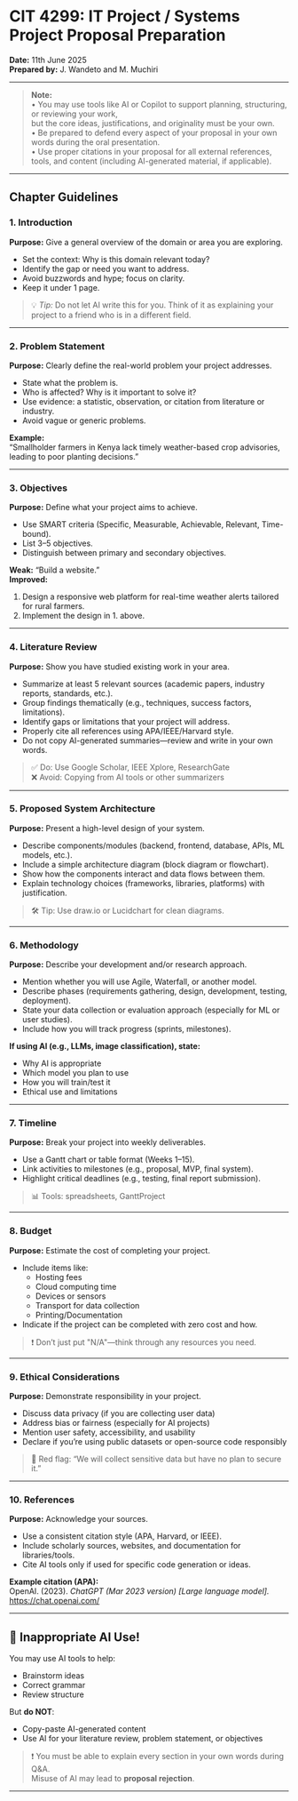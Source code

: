 # CIT 4299: IT Project / Systems Project Proposal Preparation

**Date:** 11th June 2025  
**Prepared by:** J. Wandeto and M. Muchiri  

---

> **Note:**  
> • You may use tools like AI or Copilot to support planning, structuring, or reviewing your work,  
> but the core ideas, justifications, and originality must be your own.  
> • Be prepared to defend every aspect of your proposal in your own words during the oral presentation.  
> • Use proper citations in your proposal for all external references, tools, and content (including AI-generated material, if applicable).  

---

## Chapter Guidelines

### 1. Introduction

**Purpose:** Give a general overview of the domain or area you are exploring.

- Set the context: Why is this domain relevant today?
- Identify the gap or need you want to address.
- Avoid buzzwords and hype; focus on clarity.
- Keep it under 1 page.

> 💡 *Tip:* Do not let AI write this for you. Think of it as explaining your project to a friend who is in a different field.

---

### 2. Problem Statement

**Purpose:** Clearly define the real-world problem your project addresses.

- State what the problem is.
- Who is affected? Why is it important to solve it?
- Use evidence: a statistic, observation, or citation from literature or industry.
- Avoid vague or generic problems.

**Example:**  
“Smallholder farmers in Kenya lack timely weather-based crop advisories, leading to poor planting decisions.”

---

### 3. Objectives

**Purpose:** Define what your project aims to achieve.

- Use SMART criteria (Specific, Measurable, Achievable, Relevant, Time-bound).
- List 3–5 objectives.
- Distinguish between primary and secondary objectives.

**Weak:** “Build a website.”  
**Improved:**  
1. Design a responsive web platform for real-time weather alerts tailored for rural farmers.  
2. Implement the design in 1. above.

---

### 4. Literature Review

**Purpose:** Show you have studied existing work in your area.

- Summarize at least 5 relevant sources (academic papers, industry reports, standards, etc.).
- Group findings thematically (e.g., techniques, success factors, limitations).
- Identify gaps or limitations that your project will address.
- Properly cite all references using APA/IEEE/Harvard style.
- Do not copy AI-generated summaries—review and write in your own words.

> ✅ Do: Use Google Scholar, IEEE Xplore, ResearchGate  
> ❌ Avoid: Copying from AI tools or other summarizers

---

### 5. Proposed System Architecture

**Purpose:** Present a high-level design of your system.

- Describe components/modules (backend, frontend, database, APIs, ML models, etc.).
- Include a simple architecture diagram (block diagram or flowchart).
- Show how the components interact and data flows between them.
- Explain technology choices (frameworks, libraries, platforms) with justification.

> 🛠️ Tip: Use draw.io or Lucidchart for clean diagrams.

---

### 6. Methodology

**Purpose:** Describe your development and/or research approach.

- Mention whether you will use Agile, Waterfall, or another model.
- Describe phases (requirements gathering, design, development, testing, deployment).
- State your data collection or evaluation approach (especially for ML or user studies).
- Include how you will track progress (sprints, milestones).

**If using AI (e.g., LLMs, image classification), state:**
- Why AI is appropriate
- Which model you plan to use
- How you will train/test it
- Ethical use and limitations

---

### 7. Timeline

**Purpose:** Break your project into weekly deliverables.

- Use a Gantt chart or table format (Weeks 1–15).
- Link activities to milestones (e.g., proposal, MVP, final system).
- Highlight critical deadlines (e.g., testing, final report submission).

> 📊 Tools: spreadsheets, GanttProject

---

### 8. Budget

**Purpose:** Estimate the cost of completing your project.

- Include items like:
  - Hosting fees
  - Cloud computing time
  - Devices or sensors
  - Transport for data collection
  - Printing/Documentation
- Indicate if the project can be completed with zero cost and how.

> ❗ Don’t just put "N/A"—think through any resources you need.

---

### 9. Ethical Considerations

**Purpose:** Demonstrate responsibility in your project.

- Discuss data privacy (if you are collecting user data)
- Address bias or fairness (especially for AI projects)
- Mention user safety, accessibility, and usability
- Declare if you’re using public datasets or open-source code responsibly

> 🚨 Red flag: “We will collect sensitive data but have no plan to secure it.”

---

### 10. References

**Purpose:** Acknowledge your sources.

- Use a consistent citation style (APA, Harvard, or IEEE).
- Include scholarly sources, websites, and documentation for libraries/tools.
- Cite AI tools only if used for specific code generation or ideas.

**Example citation (APA):**  
OpenAI. (2023). *ChatGPT (Mar 2023 version) [Large language model].* https://chat.openai.com/

---

## 🚫 Inappropriate AI Use!

You may use AI tools to help:
- Brainstorm ideas
- Correct grammar
- Review structure

But **do NOT**:
- Copy-paste AI-generated content
- Use AI for your literature review, problem statement, or objectives

> ❗ You must be able to explain every section in your own words during Q&A.  
> Misuse of AI may lead to **proposal rejection**.

---
